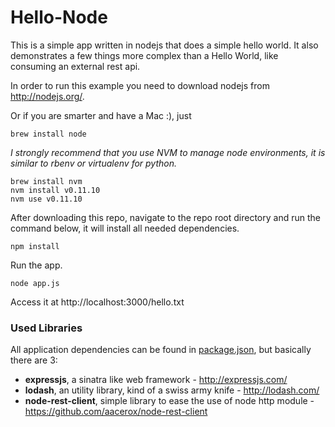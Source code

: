 Hello-Node
==========

This is a simple app written in nodejs that does a simple hello world. It also demonstrates a few things more complex than a Hello World, like consuming an external rest api.

In order to run this example you need to download nodejs from http://nodejs.org/.

Or if you are smarter and have a Mac :), just


    brew install node


*I strongly recommend that you use NVM to manage node environments, it is similar to rbenv or virtualenv for python.*

    brew install nvm
    nvm install v0.11.10
    nvm use v0.11.10

After downloading this repo, navigate to the repo root directory and run the command below, it will install all needed dependencies.

    npm install

Run the app.    

    node app.js
    
Access it at http://localhost:3000/hello.txt

### Used Libraries

All application dependencies can be found in [package.json](package.json), but basically there are 3:
- **expressjs**, a sinatra like web framework - http://expressjs.com/
- **lodash**, an utility library, kind of a swiss army knife - http://lodash.com/
- **node-rest-client**, simple library to ease the use of node http module - https://github.com/aacerox/node-rest-client

